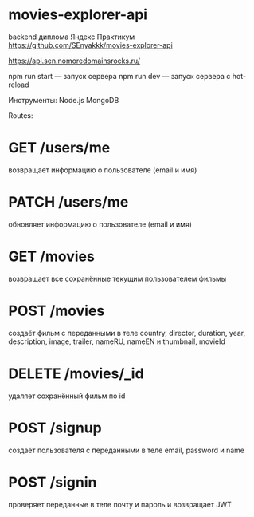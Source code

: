 # movies-explorer-api
backend диплома Яндекс Практикум
https://github.com/SEnyakkk/movies-explorer-api

https://api.sen.nomoredomainsrocks.ru/

npm run start — запуск сервера
npm run dev — запуск сервера с hot-reload

Инструменты:
Node.js
MongoDB

Routes:

# GET /users/me
 возвращает информацию о пользователе (email и имя)


# PATCH /users/me
обновляет информацию о пользователе (email и имя)


# GET /movies
возвращает все сохранённые текущим пользователем фильмы


# POST /movies
создаёт фильм с переданными в теле
country, director, duration, year, description, image, trailer, nameRU, nameEN и thumbnail, movieId 


# DELETE /movies/_id
удаляет сохранённый фильм по id


# POST /signup
создаёт пользователя с переданными в теле
email, password и name


# POST /signin
проверяет переданные в теле почту и пароль
и возвращает JWT
 
